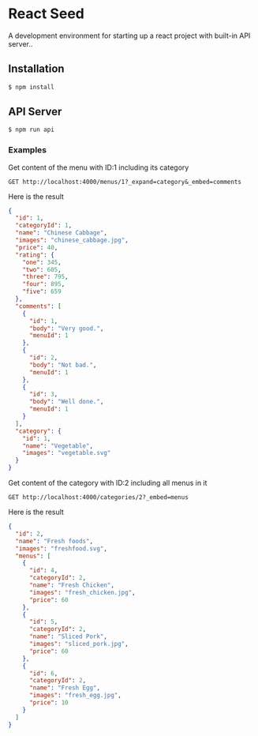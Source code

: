 # React Seed
A development environment for starting up a react project with built-in API server..

## Installation

```bash
$ npm install
```

## API Server

```bash
$ npm run api
```

### Examples

Get content of the menu with ID:1 including its category

```
GET http://localhost:4000/menus/1?_expand=category&_embed=comments
```

Here is the result

```json
{
  "id": 1,
  "categoryId": 1,
  "name": "Chinese Cabbage",
  "images": "chinese_cabbage.jpg",
  "price": 40,
  "rating": {
    "one": 345,
    "two": 605,
    "three": 795,
    "four": 895,
    "five": 659
  },
  "comments": [
    {
      "id": 1,
      "body": "Very good.",
      "menuId": 1
    },
    {
      "id": 2,
      "body": "Not bad.",
      "menuId": 1
    },
    {
      "id": 3,
      "body": "Well done.",
      "menuId": 1
    }
  ],
  "category": {
    "id": 1,
    "name": "Vegetable",
    "images": "vegetable.svg"
  }
}
```

Get content of the category with ID:2 including all menus in it 

```
GET http://localhost:4000/categories/2?_embed=menus
```

Here is the result


```json
{
  "id": 2,
  "name": "Fresh foods",
  "images": "freshfood.svg",
  "menus": [
    {
      "id": 4,
      "categoryId": 2,
      "name": "Fresh Chicken",
      "images": "fresh_chicken.jpg",
      "price": 60
    },
    {
      "id": 5,
      "categoryId": 2,
      "name": "Sliced Pork",
      "images": "sliced_pork.jpg",
      "price": 60
    },
    {
      "id": 6,
      "categoryId": 2,
      "name": "Fresh Egg",
      "images": "fresh_egg.jpg",
      "price": 10
    }
  ]
}
```